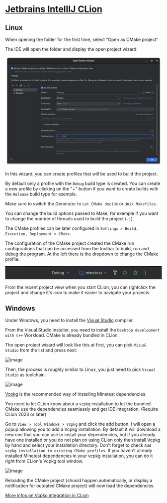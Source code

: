 # [Jetbrains IntellIJ CLion](https://www.jetbrains.com/clion)

## Linux

When opening the folder for the first time, select "Open as CMake project"

The IDE will open the folder and display the open project wizard:

![Open Project Wizard](jetbrains_open_project_wizard.png)

In this wizard, you can create profiles that will be used to build the project.

By default only a profile with the `Debug` build type is created. You can create a new profile by clicking on the "+" button if you want to create builds with the `Release` build type for exemple.

Make sure to switch the Generator to `Let CMake decide` or `Unix Makefiles`.

You can change the build options passed to Make, for exemple if you want to change the number of threads used to build the project (`-j`).

The CMake profiles can be later configured in `Settings > Build, Execution, Deployment > CMake`.

The configuration of the CMake project created the CMake run configurations that can be accessed from the toolbar to build, run and debug the program. At the left there is the dropdown to change the CMake profile.

![Jetbrains Run Toolbar](jetbrains_run_toolbar.png)

From the recent project view when you start CLion, you can rightclick the project and change it's icon to make it easier to navigate your projects.

## Windows

Under Windows, you need to install the [Visual Studio](https://visualstudio.microsoft.com) compiler.

From the Visual Studio installer, you need to install the `Desktop development with C++` Workload. CMake is already bundled in CLion.

The open project wisard will look like this at first, you can pick `Visual Studio` from the list and press next:

![image](https://github.com/AFCMS/minetest/assets/61794590/2f4ed350-6451-45ac-b553-30310cce798f)

Then, the process is roughly similar to Linux, you just need to pick `Visual Studio` as toolchain.

![image](https://github.com/AFCMS/minetest/assets/61794590/7cc87b5e-c7cf-444d-aa2e-760b43241a40)

[Vcpkg](https://vcpkg.io) is the recommended way of installing Minetest dependencies.

You need to let CLion know about a `vcpkg` installation to let the bundled CMake use the dependencies seamlessly and get IDE integration. (Require CLion 2023 or later)

Go to `View > Tool Windows > Vcpkg` and click the add button. I will open a popup allowing you to add a Vcpkg installation. By default it will download a new one that you can use to install your dependencies, but if you already have one installed or you do not plan on using CLion only then install Vcpkg by hand and select your installation directory. Don't forget to check `Add vcpkg installation to existing CMake profiles`. If you haven't already installed Minetest dependencies in your vcpkg installation, you can do it right from CLion's Vcpkg tool window.

![image](https://github.com/AFCMS/minetest/assets/61794590/0a524aa2-1dc8-443d-b9ce-143a11b56218)

Reloading the CMake project (should happen automatically, or display a notification for outdated CMake project) will now load the dependencies.

[More infos on Vcpkg integration in CLion](https://blog.jetbrains.com/clion/2023/01/support-for-vcpkg-in-clion)


